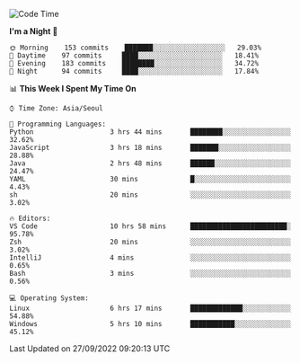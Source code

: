 <!--START_SECTION:waka-->
![Code Time](http://img.shields.io/badge/Code%20Time-1%2C468%20hrs%2044%20mins-blue)

**I'm a Night 🦉** 

```text
🌞 Morning    153 commits    ███████░░░░░░░░░░░░░░░░░░   29.03% 
🌆 Daytime    97 commits     ████░░░░░░░░░░░░░░░░░░░░░   18.41% 
🌃 Evening    183 commits    ████████░░░░░░░░░░░░░░░░░   34.72% 
🌙 Night      94 commits     ████░░░░░░░░░░░░░░░░░░░░░   17.84%

```


📊 **This Week I Spent My Time On** 

```text
⌚︎ Time Zone: Asia/Seoul

💬 Programming Languages: 
Python                   3 hrs 44 mins       ████████░░░░░░░░░░░░░░░░░   32.62% 
JavaScript               3 hrs 18 mins       ███████░░░░░░░░░░░░░░░░░░   28.88% 
Java                     2 hrs 48 mins       ██████░░░░░░░░░░░░░░░░░░░   24.47% 
YAML                     30 mins             █░░░░░░░░░░░░░░░░░░░░░░░░   4.43% 
sh                       20 mins             ░░░░░░░░░░░░░░░░░░░░░░░░░   3.02%

🔥 Editors: 
VS Code                  10 hrs 58 mins      ████████████████████████░   95.78% 
Zsh                      20 mins             ░░░░░░░░░░░░░░░░░░░░░░░░░   3.02% 
IntelliJ                 4 mins              ░░░░░░░░░░░░░░░░░░░░░░░░░   0.65% 
Bash                     3 mins              ░░░░░░░░░░░░░░░░░░░░░░░░░   0.56%

💻 Operating System: 
Linux                    6 hrs 17 mins       █████████████░░░░░░░░░░░░   54.88% 
Windows                  5 hrs 10 mins       ███████████░░░░░░░░░░░░░░   45.12%

```


 Last Updated on 27/09/2022 09:20:13 UTC
<!--END_SECTION:waka-->
